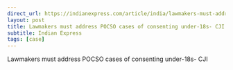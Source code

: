 ```yaml
---
direct_url: https://indianexpress.com/article/india/lawmakers-must-address-pocso-cases-of-consenting-under-18s-cji-8317743/
layout: post
title: Lawmakers must address POCSO cases of consenting under-18s- CJI
subtitle: Indian Express
tags: [case]
---
```


Lawmakers must address POCSO cases of consenting under-18s- CJI